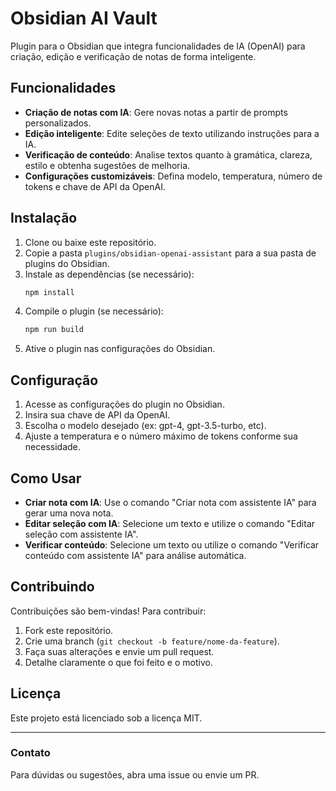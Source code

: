 # Obsidian AI Vault

Plugin para o Obsidian que integra funcionalidades de IA (OpenAI) para criação, edição e verificação de notas de forma inteligente.

## Funcionalidades

- **Criação de notas com IA**: Gere novas notas a partir de prompts personalizados.
- **Edição inteligente**: Edite seleções de texto utilizando instruções para a IA.
- **Verificação de conteúdo**: Analise textos quanto à gramática, clareza, estilo e obtenha sugestões de melhoria.
- **Configurações customizáveis**: Defina modelo, temperatura, número de tokens e chave de API da OpenAI.

## Instalação

1. Clone ou baixe este repositório.
2. Copie a pasta `plugins/obsidian-openai-assistant` para a sua pasta de plugins do Obsidian.
3. Instale as dependências (se necessário):
   ```bash
   npm install
   ```
4. Compile o plugin (se necessário):
   ```bash
   npm run build
   ```
5. Ative o plugin nas configurações do Obsidian.

## Configuração

1. Acesse as configurações do plugin no Obsidian.
2. Insira sua chave de API da OpenAI.
3. Escolha o modelo desejado (ex: gpt-4, gpt-3.5-turbo, etc).
4. Ajuste a temperatura e o número máximo de tokens conforme sua necessidade.

## Como Usar

- **Criar nota com IA**: Use o comando "Criar nota com assistente IA" para gerar uma nova nota.
- **Editar seleção com IA**: Selecione um texto e utilize o comando "Editar seleção com assistente IA".
- **Verificar conteúdo**: Selecione um texto ou utilize o comando "Verificar conteúdo com assistente IA" para análise automática.

## Contribuindo

Contribuições são bem-vindas! Para contribuir:
1. Fork este repositório.
2. Crie uma branch (`git checkout -b feature/nome-da-feature`).
3. Faça suas alterações e envie um pull request.
4. Detalhe claramente o que foi feito e o motivo.

## Licença

Este projeto está licenciado sob a licença MIT.

---

### Contato

Para dúvidas ou sugestões, abra uma issue ou envie um PR.
